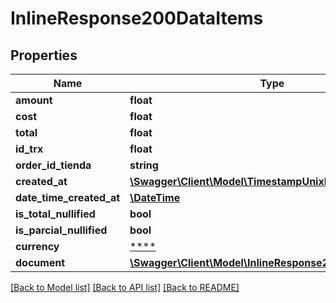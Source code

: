 # InlineResponse200DataItems

## Properties
Name | Type | Description | Notes
------------ | ------------- | ------------- | -------------
**amount** | **float** |  | [optional] 
**cost** | **float** |  | [optional] 
**total** | **float** |  | [optional] 
**id_trx** | **float** |  | [optional] 
**order_id_tienda** | **string** |  | [optional] 
**created_at** | [**\Swagger\Client\Model\TimestampUnixMilisecond**](TimestampUnixMilisecond.md) |  | [optional] 
**date_time_created_at** | [**\DateTime**](\DateTime.md) |  | [optional] 
**is_total_nullified** | **bool** |  | [optional] 
**is_parcial_nullified** | **bool** |  | [optional] 
**currency** | [****](.md) |  | [optional] 
**document** | [**\Swagger\Client\Model\InlineResponse200DataDocument**](InlineResponse200DataDocument.md) |  | [optional] 

[[Back to Model list]](../../README.md#documentation-for-models) [[Back to API list]](../../README.md#documentation-for-api-endpoints) [[Back to README]](../../README.md)

